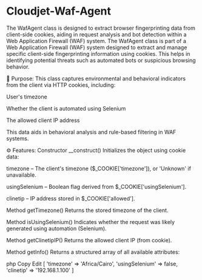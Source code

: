 # Cloudjet-Waf-Agent
The WafAgent class is designed to extract browser fingerprinting data from client-side cookies, aiding in request analysis and bot detection within a Web Application Firewall (WAF) system.
The WafAgent class is part of a Web Application Firewall (WAF) system designed to extract and manage specific client-side fingerprinting information using cookies. This helps in identifying potential threats such as automated bots or suspicious browsing behavior.

🧩 Purpose:
This class captures environmental and behavioral indicators from the client via HTTP cookies, including:

User's timezone

Whether the client is automated using Selenium

The allowed client IP address

This data aids in behavioral analysis and rule-based filtering in WAF systems.

⚙️ Features:
Constructor __construct()
Initializes the object using cookie data:

timezone – The client's timezone ($_COOKIE['timezone']), or 'Unknown' if unavailable.

usingSelenium – Boolean flag derived from $_COOKIE['usingSelenium'].

clinetip – IP address stored in $_COOKIE['allowed'].

Method getTimezone()
Returns the stored timezone of the client.

Method isUsingSelenium()
Indicates whether the request was likely generated using automation (Selenium).

Method getClinetipIP()
Returns the allowed client IP (from cookie).

Method getInfo()
Returns a structured array of all available attributes:

php
Copy
Edit
[
  'timezone' => 'Africa/Cairo',
  'usingSelenium' => false,
  'clinetip' => '192.168.1.100'
]

